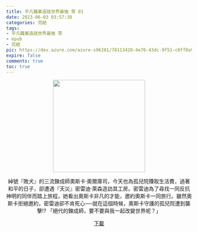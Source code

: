 ```yaml
---
title: 平凡職業造就世界最強 零 01
date: 2023-06-03 03:57:38
categories: 完結
tags:
- 平凡職業造就世界最強 零
- epub
- 完結
pic: https://dev.azure.com/azure-s96281/78113428-4e76-43dc-9f51-c0ff8a913055/_apis/git/repositories/a379171b-de46-4c10-9b0d-00da23959885/items?path=/Epub%20Cover/%E5%B9%B3%E5%87%A1%E8%81%B7%E6%A5%AD%E9%80%A0%E5%B0%B1%E4%B8%96%E7%95%8C%E6%9C%80%E5%BC%B7%20%E9%9B%B6-01.jpg&versionDescriptor%5BversionOptions%5D=0&versionDescriptor%5BversionType%5D=0&versionDescriptor%5Bversion%5D=main&resolveLfs=true&%24format=octetStream&api-version=5.0
expire: false
comments: true
toc: true
---
```


<div style="text-align:center" class="kratos-post-content">

<img width="250px" src="https://dev.azure.com/azure-s96281/78113428-4e76-43dc-9f51-c0ff8a913055/_apis/git/repositories/a379171b-de46-4c10-9b0d-00da23959885/items?path=/Epub%20Cover/%E5%B9%B3%E5%87%A1%E8%81%B7%E6%A5%AD%E9%80%A0%E5%B0%B1%E4%B8%96%E7%95%8C%E6%9C%80%E5%BC%B7%20%E9%9B%B6-01.jpg&versionDescriptor%5BversionOptions%5D=0&versionDescriptor%5BversionType%5D=0&versionDescriptor%5Bversion%5D=main&resolveLfs=true&%24format=octetStream&api-version=5.0">

<p>
綽號『敗犬』的三流鍊成師奧斯卡‧奧爾庫司，今天也為孤兒院賺取生活費，過著和平的日子，卻遭遇『天災』密雷迪‧萊森造訪其工房。密雷迪為了尋找一同反抗神明的同伴而踏上旅程，她看出奧斯卡非凡的才能，邀約奧斯卡一同旅行。雖然奧斯卡拒絕邀約，密雷迪卻不肯死心──就在這個時候，奧斯卡守護的孤兒院遭到襲擊!? 「絕代的鍊成師，要不要與我一起改變世界呢？」
</p>

<p>
<a href="https://epubdatabase.azurewebsites.net/EBOOKS/EPUB/完結/平凡職業造就世界最強/%E5%B9%B3%E5%87%A1%E8%81%B7%E6%A5%AD%E9%80%A0%E5%B0%B1%E4%B8%96%E7%95%8C%E6%9C%80%E5%BC%B7%20%E9%9B%B61.epub?download=1">下載</a>
</p>

</div>
